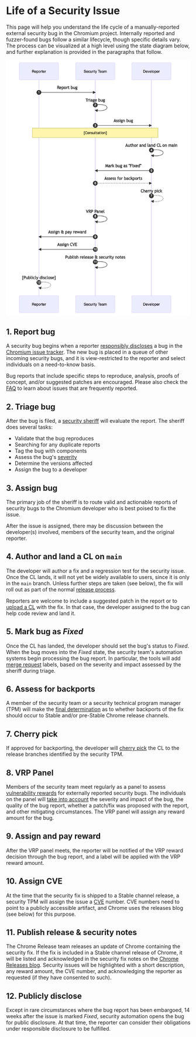 # Life of a Security Issue

This page will help you understand the life cycle of a manually-reported
external security bug in the Chromium project. Internally reported and
fuzzer-found bugs follow a similar lifecycle, though specific details vary. The
process can be visualized at a high level using the state diagram below, and
further explanation is provided in the paragraphs that follow.

![alt text](life-of-a-security-issue.png "Sequence diagram of the life of a security issue")

<pre style="display:none" data-note="Source code for sequence diagram. Gitiles will not display this.">
<!--
https://mermaid.live/edit#pako:eNqNU71uwjAQfpWTh070BTJUqgKd2goBYiEdLvZBLBw79Q9thHj3OpAgklCJJUpy39_d2UfGjSCWMEffgTSnqcSdxTLTmcfgjQ5lTrb5qtB6yWWF2sOCKmP9-P-SeLDS17Cii8RtcUoHUqY6s2Kp03h-eenRklYd8rBrcL3iGLyyMTD9B756JvDqnNzpFhihn8YTmAPZazeTG_QmNdoF5dFLo78ujGt5IBx8YSygFqCaR_oORkOJckQaRP9Au2_yADrI2Jv8JZGxi1W_j1Ej5Bxso2eOfN9kd8OAfUZakLU1VJLv78mPgq0Xc5ijJnUP203rOtEnqLAGSz9oxUOEdD17IMQ85Eq6IgorQkfRxnUAHVfnBqeoZ7Q5k7mqQUjHlXEUV8gmrCQb9yLicT9mGuLQfUElZSyJr4K2GBfebOAUoaES6GkmpDeWJVtUjiasuRHLWnOWeBuoA7VXpkWd_gADszf5
-->

sequenceDiagram
	autonumber
	participant Reporter
	participant Security Team
	participant Developer

	Reporter->>Security Team: Report bug
	Security Team->>Security Team: Triage bug
	Security Team->>Developer: Assign bug

	Note over Reporter,Developer: [Consultation]

	Developer->>Developer: Author and land CL on main
	Developer->>Security Team: Mark bug as "Fixed"

	Security Team-->>Developer: Assess for backports

	Developer-->>Developer: Cherry pick

	Security Team->>Security Team: VRP Panel
	Security Team->>Reporter: Assign & pay reward
	Security Team->>Reporter: Assign CVE
	Security Team->>Security Team: Publish release & security notes

	Reporter-->>Reporter: [Publicly disclose]
</pre>

## 1. Report bug

A security bug begins when a reporter [responsibly
discloses](https://www.chromium.org/Home/chromium-security/reporting-security-bugs/)
a bug in the [Chromium issue
tracker](https://code.google.com/p/chromium/issues/entry?template=Security%20Bug).
The new bug is placed in a queue of other incoming security bugs, and it is
view-restricted to the reporter and select individuals on a need-to-know
basis.

Bug reports that include specific steps to reproduce, analysis, proofs of
concept, and/or suggested patches are encouraged. Please also check the
[FAQ](faq.md) to learn about issues that are frequently reported.

## 2. Triage bug

After the bug is filed, a [security sheriff](sheriff.md) will evaluate the
report. The sheriff does several tasks:

- Validate that the bug reproduces
- Searching for any duplicate reports
- Tag the bug with components
- Assess the bug's [severity](severity-guidelines.md)
- Determine the versions affected
- Assign the bug to a developer

## 3. Assign bug

The primary job of the sheriff is to route valid and actionable reports of
security bugs to the Chromium developer who is best poised to fix the issue.

After the issue is assigned, there may be discussion between the developer(s)
involved, members of the security team, and the original reporter.

## 4. Author and land a CL on `main`

The developer will author a fix and a regression test for the security issue.
Once the CL lands, it will not yet be widely available to users, since it is
only in the `main` branch. Unless further steps are taken (see below), the fix
will roll out as part of the normal [release
process](../process/release_cycle.md).

Reporters are welcome to include a suggested patch in the report or to [upload a
CL](../contributing.md) with the fix. In that case, the developer assigned to
the bug can help code review and land it.

## 5. Mark bug as *Fixed*

Once the CL has landed, the developer should set the bug's status to *Fixed*.
When the bug moves into the *Fixed* state, the security team's automation
systems begin processing the bug report. In particular, the tools will add
[merge request](../process/merge_request.md) labels, based on the severity and
impact assessed by the sheriff during triage.

## 6. Assess for backports

A member of the security team or a security technical program manager (TPM) will
make the [final
determination](https://www.chromium.org/Home/chromium-security/security-release-management/)
as to whether backports of the fix should occur to Stable and/or pre-Stable
Chrome release channels.

## 7. Cherry pick

If approved for backporting, the developer will [cherry
pick](../process/merge_request.md#landing-an-approved-merge) the CL to the
release branches identified by the security TPM.

## 8. VRP Panel

Members of the security team meet regularly as a panel to assess [vulnerability
rewards](vrp-faq.md) for externally reported security bugs. The individuals on
the panel will [take into account](https://g.co/chrome/vrp) the severity and
impact of the bug, the quality of the bug report, whether a patch/fix was
proposed with the report, and other mitigating circumstances. The VRP panel will
assign any reward amount for the bug.

## 9. Assign and pay reward

After the VRP panel meets, the reporter will be notified of the VRP reward
decision through the bug report, and a label will be applied with the VRP reward
amount.

## 10. Assign CVE

At the time that the security fix is shipped to a Stable channel release, a
security TPM will assign the issue a [CVE](https://www.cve.org/) number. CVE
numbers need to point to a publicly accessible artifact, and Chrome uses the
releases blog (see below) for this purpose.

## 11. Publish release & security notes

The Chrome Release team releases an update of Chrome containing the security
fix. If the fix is included in a Stable channel release of Chrome, it will be
listed and acknowledged in the security fix notes on the [Chrome Releases
blog](https://googlechromereleases.blogspot.com/). Security issues will be
highlighted with a short description, any reward amount, the CVE number, and
acknowledging the reporter as requested (if they have consented to such).

## 12. Publicly disclose

Except in rare circumstances where the bug report has been embargoed, 14 weeks
after the issue is marked *Fixed*, security automation opens the bug for public
disclosure. At that time, the reporter can consider their obligations under
responsible disclosure to be fulfilled.
